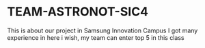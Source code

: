 # TEAM-ASTRONOT-SIC4


This is about our project in Samsung Innovation Campus
I got many experience in here
i wish, my team can enter top 5 in this class
